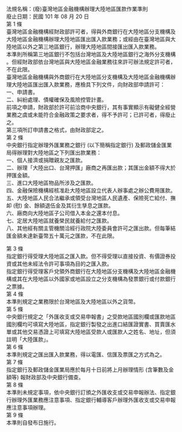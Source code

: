 法規名稱：(廢)臺灣地區金融機構辦理大陸地區匯款作業準則  
廢止日期：民國 101 年 08 月 20 日  
第 1 條  
臺灣地區金融機構經財政部許可者，得與外商銀行在大陸地區分支機構及  
大陸地區金融機構辦理大陸地區匯出匯入款業務；或經由在臺灣地區與大  
陸地區以外之第三地區銀行，辦理大陸地區間接匯出匯入款業務。  
本準則所稱第三地區銀行不包括台灣地區及大陸地區銀行之海外分支機構  
。但經財政部依台灣地區與大陸地區金融業務往來許可辦法規定許可者，  
不在此限。  
臺灣地區金融機構與外商銀行在大陸地區分支機構及大陸地區金融機構辦  
理大陸地區匯出匯入款業務，應檢具下列文件，向財政部申請許可：  
一、申請書。  
二、糾紛處理、債權確保及風險控管計畫。  
前項之申請，財政部於許可前洽商中央銀行，其有事實顯示有礙健全經營  
業務之虞或未能符合金融政策之要求者，得不予許可；已許可者，得廢止  
之。  
第三項所訂申請書之格式，由財政部定之。  
第 2 條  
中央銀行指定辦理外匯業務之銀行 (以下簡稱指定銀行) 及郵政儲金匯業  
局得辦理對大陸地區之下列匯出款業務：  
一、個人接濟或捐贈親友之匯款。  
二、辦理「大陸出口、台灣押匯」廠商之再匯出款；其匯出金額不得大於  
押匯金額。  
三、進口大陸地區物品所涉及之匯款。  
四、金融保險機構經核准赴大陸地區設立代表人辦事處之辦公費用匯款。  
五、大陸地區人民合法繼承或領受台灣地區人民遺產、保險死亡給付、撫  
卹 (慰) 金、餘額退伍金及其衍生孳息之匯款。  
六、廠商向大陸地區子公司借入本金之還本付息。  
七、定居大陸地區就養榮民就養給付之匯款。  
八、其他經有關主管機關洽經行政院大陸委員會許可之匯出款。但每筆結  
匯金額未達新臺幣五十萬元之匯款，不在此限。  


第 3 條  
指定銀行得受理大陸地區之匯入款。但不得受理以直接投資、有價證券投  
資或其他未經法令許可事項為目的之匯入款。  
指定銀行得受理客戶兌領外商銀行在大陸地區分支機構及大陸地區金融機  
構或其在大陸地區以外國家或地區設立之分支機構為發票銀行或付款銀行  
之票據。  
第 4 條  
本準則規定之業務限於台灣地區及大陸地區以外之貨幣。  
第 5 條  
中央銀行規定之「外匯收支或交易申報書」之受款地區國別欄或匯款地區  
國別欄均可填寫大陸地區，指定銀行製發之出進口結匯證實書、買賣匯水  
單或其他交易憑證上可填寫大陸地區受款人或匯款人之姓名、地址，但須  
註明「大陸匯款」。  
第 6 條  
本準則規定之匯出匯入款業務，得以電匯、信匯及票匯之方式為之。  
第 7 條  
指定銀行及郵政儲金匯業局應於每月十日前將上月辦理情形 (含筆數及金  
額等) 報財政部及中央銀行備查。  
第 8 條  
本準則未規定事項，依中央銀行訂頒之外匯收支或交易申報辦法、指定銀  
行辦理外匯業務應注意事項、指定銀行輔導客戶辦理外匯收支或交易申報  
應注意事項辦理。  
第 9 條  
本準則自發布日施行。  


